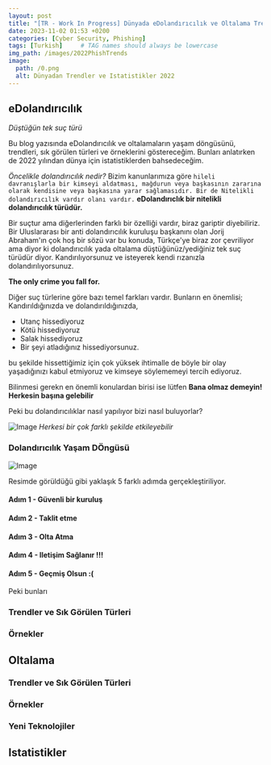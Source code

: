 ```yaml
---
layout: post
title: "[TR - Work In Progress] Dünyada eDolandırıcılık ve Oltalama Trendleri - 2022"
date: 2023-11-02 01:53 +0200
categories: [Cyber Security, Phishing]
tags: [Turkish]     # TAG names should always be lowercase
img_path: /images/2022PhishTrends
image:
  path: /0.png
  alt: Dünyadan Trendler ve Istatistikler 2022
---
```


## eDolandırıcılık

*Düştüğün tek suç türü*

Bu blog yazısında eDolandırıcılık ve oltalamaların yaşam döngüsünü, trendleri, sık görülen türleri ve örneklerini göstereceğim. Bunları anlatırken de 2022 yılından dünya için istatistiklerden bahsedeceğim.

*Öncelikle dolandırıcılık nedir?*  Bizim kanunlarımıza göre `hileli davranışlarla bir kimseyi aldatması, mağdurun veya başkasının zararına olarak kendisine veya başkasına yarar sağlamasıdır. Bir de Nitelikli dolandırıcılık vardır olanı vardır.` **eDolandırıclık bir nitelikli dolandırıcılık türüdür.**

Bir suçtur ama diğerlerinden farklı bir özelliği vardır, biraz gariptir diyebiliriz. Bir Uluslararası bir anti dolandırıcılık kuruluşu başkanını olan Jorij Abraham'ın çok hoş bir sözü var bu konuda, Türkçe'ye biraz zor çevriliyor ama diyor ki dolandırıcılık yada oltalama düştüğünüz/yediğiniz tek suç türüdür diyor. Kandırılıyorsunuz ve isteyerek kendi rızanızla dolandırılıyorsunuz. 

**The only crime you fall for.**


Diğer suç türlerine göre bazı temel farkları vardır. Bunların en önemlisi;
Kandırıldığınızda ve dolandırıldığınızda,

- Utanç hissediyoruz
- Kötü hissediyoruz
- Salak hissediyoruz
- Bir şeyi atladığınız hissediyorsunuz.

bu şekilde hissettiğimiz için çok yüksek ihtimalle de böyle bir olay yaşadığınızı kabul etmiyoruz ve kimseye söylememeyi tercih ediyoruz.

Bilinmesi gerekn en önemli konulardan birisi ise lütfen **Bana olmaz demeyin! Herkesin başına gelebilir**

Peki bu dolandırıcılıklar nasıl yapılıyor bizi nasıl buluyorlar?

![Image](/1.png) _Herkesi bir çok farklı şekilde etkileyebilir_

### Dolandırıcılık Yaşam DÖngüsü

![Image](/2.png)

Resimde görüldüğü gibi yaklaşık 5 farklı adımda gerçekleştiriliyor.

#### Adım 1 - Güvenli bir kuruluş

#### Adım 2 - Taklit etme

#### Adım 3 - Olta Atma

#### Adım 4 - Iletişim Sağlanır !!!

#### Adım 5 - Geçmiş Olsun :(

Peki bunları

### Trendler ve Sık Görülen Türleri

### Örnekler

## Oltalama

### Trendler ve Sık Görülen Türleri

### Örnekler

### Yeni Teknolojiler

## Istatistikler

[^1]: https://www.linkedin.com/in/leventdurdali/details/projects/1635528923529/single-media-viewer/?profileId=ACoAACOKipAB1IFs04FfmFygB-BXualWsnDEhAc